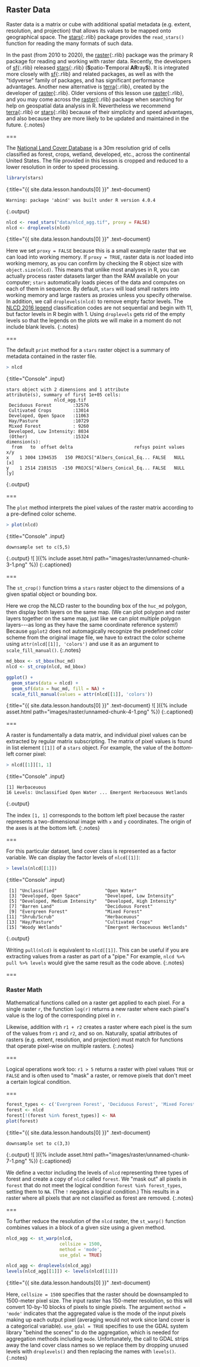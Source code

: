 ---
---

## Raster Data

Raster data is a matrix or cube with additional spatial metadata (e.g. extent,
resolution, and projection) that allows its values to be mapped onto geographical
space. The [stars](){:.rlib} package provides the `read_stars()` function
for reading the many formats of such data.

In the past (from 2010 to 2020), the [raster](){:.rlib} package was the primary R package 
for reading and working with raster data. Recently, the developers of [sf](){:.rlib}
released [stars](){:.rlib} (**S**patio-**T**emporal **AR**ray**S**). It is integrated
more closely with [sf](){:.rlib} and related packages, as well as with the "tidyverse"
family of packages, and has significant performance advantages. Another new alternative
is [terra](){:.rlib}, created by the developer of [raster](){:.rlib}. Older versions of this lesson
use [raster](){:.rlib}, and you may come across the [raster](){:.rlib} package when searching for help on
geospatial data analysis in R. Nevertheless we recommend [terra](){:.rlib} or [stars](){:.rlib} 
because of their simplicity and speed advantages, and also because they are more likely 
to be updated and maintained in the future.
{:.notes}

===

The [National Land Cover Database](http://www.mrlc.gov) is a 30m resolution grid
of cells classified as forest, crops, wetland, developed, etc., across the continental
United States.
The file provided in this lesson is cropped and reduced to a lower resolution in
order to speed processing.



~~~r
library(stars)
~~~
{:title="{{ site.data.lesson.handouts[0] }}" .text-document}


~~~
Warning: package 'abind' was built under R version 4.0.4
~~~
{:.output}


~~~r
nlcd <- read_stars("data/nlcd_agg.tif", proxy = FALSE)
nlcd <- droplevels(nlcd)
~~~
{:title="{{ site.data.lesson.handouts[0] }}" .text-document}


Here we set `proxy = FALSE` because this is a small example raster that we can
load into working memory. 
If `proxy = TRUE`, raster data is *not* loaded into working memory, as you can confirm
by checking the R object size with `object.size(nlcd)`. This means that unlike
most analyses in R, you can actually process raster datasets larger than the RAM
available on your computer; `stars` automatically loads pieces of the
data and computes on each of them in sequence. By default, `stars` will load small
rasters into working memory and large rasters as proxies unless you specify otherwise.
In addition, we call `droplevels(nlcd)` to remove empty factor levels. The 
[NLCD 2016 legend](https://www.mrlc.gov/data/legends/national-land-cover-database-2016-nlcd2016-legend)
classification codes are not sequential and begin with 11, but factor levels in R begin with 1. 
Using `droplevels` gets rid of the empty levels so that the legends on the plots 
we will make in a moment do not include blank levels.
{:.notes}

===

The default `print` method for a `stars` raster object is a summary of metadata contained
in the raster file.



~~~r
> nlcd
~~~
{:title="Console" .input}


~~~
stars object with 2 dimensions and 1 attribute
attribute(s), summary of first 1e+05 cells:
                  nlcd_agg.tif   
 Deciduous Forest        :32576  
 Cultivated Crops        :13014  
 Developed, Open Space   :11063  
 Hay/Pasture             :10729  
 Mixed Forest            : 9260  
 Developed, Low Intensity: 8034  
 (Other)                 :15324  
dimension(s):
  from   to  offset delta                       refsys point values x/y
x    1 3004 1394535   150 PROJCS["Albers_Conical_Eq... FALSE   NULL [x]
y    1 2514 2101515  -150 PROJCS["Albers_Conical_Eq... FALSE   NULL [y]
~~~
{:.output}


===

The `plot` method interprets the pixel values of the raster matrix according to a
pre-defined color scheme.



~~~r
> plot(nlcd)
~~~
{:title="Console" .input}


~~~
downsample set to c(5,5)
~~~
{:.output}
![ ]({% include asset.html path="images/raster/unnamed-chunk-3-1.png" %})
{:.captioned}

===

The `st_crop()` function trims a `stars` raster object to the dimensions of a given
spatial object or bounding box.

Here we crop the NLCD raster
to the bounding box of the `huc_md` polygon, then display both layers on the same map.
(We can plot polygon and raster layers together on the same map, just like we can plot
multiple polygon layers---as long as they have the same coordinate reference system!) 
Because `ggplot2` does not automagically recognize the predefined color scheme from the 
original image file, we have to extract the color scheme using
`attr(nlcd[[1]], 'colors')` and use it as an argument to `scale_fill_manual()`.
{:.notes}



~~~r
md_bbox <- st_bbox(huc_md)
nlcd <- st_crop(nlcd, md_bbox)

ggplot() +
  geom_stars(data = nlcd) +
  geom_sf(data = huc_md, fill = NA) +
  scale_fill_manual(values = attr(nlcd[[1]], 'colors'))
~~~
{:title="{{ site.data.lesson.handouts[0] }}" .text-document}
![ ]({% include asset.html path="images/raster/unnamed-chunk-4-1.png" %})
{:.captioned}

===

A raster is fundamentally a data matrix, and individual pixel values can be
extracted by regular matrix subscripting. The matrix of pixel values is found
in list element `[[1]]` of a `stars` object. For example, the value of
the _bottom_-left corner pixel:



~~~r
> nlcd[[1]][1, 1]
~~~
{:title="Console" .input}


~~~
[1] Herbaceuous
16 Levels: Unclassified Open Water ... Emergent Herbaceuous Wetlands
~~~
{:.output}


The index `[1, 1]` corresponds to the bottom left pixel because the raster
represents a two-dimensional image with `x` and `y` coordinates. The origin
of the axes is at the bottom left.
{:.notes}

===

For this particular dataset, land cover class is represented as a factor
variable. We can display the factor levels of `nlcd[[1]]`:



~~~r
> levels(nlcd[[1]])
~~~
{:title="Console" .input}


~~~
 [1] "Unclassified"                  "Open Water"                   
 [3] "Developed, Open Space"         "Developed, Low Intensity"     
 [5] "Developed, Medium Intensity"   "Developed, High Intensity"    
 [7] "Barren Land"                   "Deciduous Forest"             
 [9] "Evergreen Forest"              "Mixed Forest"                 
[11] "Shrub/Scrub"                   "Herbaceuous"                  
[13] "Hay/Pasture"                   "Cultivated Crops"             
[15] "Woody Wetlands"                "Emergent Herbaceuous Wetlands"
~~~
{:.output}


Writing `pull(nlcd)` is equivalent to `nlcd[[1]]`. This can be useful if 
you are extracting values from a raster as part of a "pipe." For example,
`nlcd %>% pull %>% levels` would give the same result as the code above.
{:.notes}

===

### Raster Math

Mathematical functions called on a raster get applied to each pixel. For a
single raster `r`, the function `log(r)` returns a new raster where each pixel's
value is the log of the corresponding pixel in `r`.

Likewise, addition with `r1 + r2` creates a raster where each pixel is the sum of the
values from `r1` and `r2`, and so on. Naturally, spatial attributes of rasters
(e.g. extent, resolution, and projection) must match for functions that operate
pixel-wise on multiple rasters.
{:.notes}

===

Logical operations work too: `r1 > 5` returns a raster with pixel values `TRUE`
or `FALSE` and is often used to "mask" a raster, or remove pixels that don't
meet a certain logical condition.

===



~~~r
forest_types <- c('Evergreen Forest', 'Deciduous Forest', 'Mixed Forest')
forest <- nlcd
forest[!(forest %in% forest_types)] <- NA
plot(forest)
~~~
{:title="{{ site.data.lesson.handouts[0] }}" .text-document}


~~~
downsample set to c(3,3)
~~~
{:.output}
![ ]({% include asset.html path="images/raster/unnamed-chunk-7-1.png" %})
{:.captioned}

We define a vector including the levels of `nlcd` representing three types of forest and
create a copy of `nlcd` called `forest`. We "mask out" all pixels in `forest` that do not meet
the logical condition `forest %in% forest_types`, setting them to `NA`. (The `!` negates a
logical condition.) This results in a raster 
where all pixels that are not classified as forest are removed.
{:.notes}

===

To further reduce the resolution of the `nlcd` raster, the `st_warp()`
function combines values in a block of a given size using a given method.



~~~r
nlcd_agg <- st_warp(nlcd,
                    cellsize = 1500, 
                    method = 'mode', 
                    use_gdal = TRUE)

nlcd_agg <- droplevels(nlcd_agg) 
levels(nlcd_agg[[1]]) <- levels(nlcd[[1]]) 
~~~
{:title="{{ site.data.lesson.handouts[0] }}" .text-document}


Here, `cellsize = 1500` specifies that the raster should be downsampled to 1500-meter
pixel size. The input raster has 150-meter resolution, so this will convert
10-by-10 blocks of pixels to single pixels.
The argument `method = 'mode'` indicates that the aggregated value is the 
mode of the input pixels making up each output pixel
(averaging would not work since land cover is a categorical variable). 
`use_gdal = TRUE` specifies to use the GDAL system library "behind the scenes" to
do the aggregation, which is needed for aggregation methods including `mode`.
Unfortunately, the call to GDAL strips away the land cover class names so we 
replace them by dropping unused levels with `droplevels()` and then replacing the names
with `levels()`.
{:.notes}
